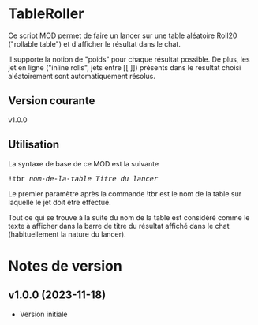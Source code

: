 # TableRoller

Ce script MOD permet de faire un lancer sur une table aléatoire Roll20 ("rollable table") et d'afficher le résultat dans le chat.

Il supporte la notion de "poids" pour chaque résultat possible. De plus, les jet en ligne ("inline rolls", jets entre [[ ]]) présents dans le résultat choisi aléatoirement sont automatiquement résolus.

## Version courante

v1.0.0

## Utilisation

La syntaxe de base de ce MOD est la suivante

<kbd>!tbr _nom-de-la-table_ _Titre du lancer_</kbd>

Le premier paramètre après la commande !tbr est le nom de la table sur laquelle le jet doit être effectué.

Tout ce qui se trouve à la suite du nom de la table est considéré comme le texte à afficher dans la barre de titre du résultat affiché dans le chat (habituellement la nature du lancer).

# Notes de version

## v1.0.0 (2023-11-18)

- Version initiale